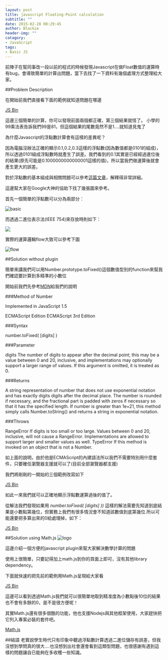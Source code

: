 ```yaml
---
layout: post
title: javascript Floating-Point calculation
subtitle: ""
date: 2015-02-28 00:29:45
author: Blackie
header-img: ""
catagory:
- JavaScript
tags:
- Basic JS
---
```


前陣子在幫同事改一段以前的程式的時候發現Javascript在做Float數值的運算時有bug，會導致簡單的計算出問題，當下去找了一下資料有幾個處理方式整理給大家。

<!-- More -->

##Problem Description

在開始前我們直接看下面的範例就知道問題在哪邊

<a class="jsbin-embed" href="http://jsbin.com/joqutu/1/embed?js,console">JS Bin</a><script src="http://static.jsbin.com/js/embed.js"></script>

這邊三個簡單的計算，你可以發現前面兩個都正確，第三個結果就怪了。
小學的99乘法表告訴我們99是81，但這個結果的尾數竟然不是1....就知道見鬼了

為什麼Javascript的浮點數計算會有這樣的差異呢？

因為電腦沒辦法正確的顯示0.1,0.2,0.3這樣的浮點數(因為數值都是0101的組成)，所以透過0101組成浮點數時就產生了誤差。我們看到的0.1其實是已經經過進位後的結果(原先可能是0.1000000000000001這樣的值)，所以當我們做運算後就會產生更大的誤差。

對於浮點數的基本組成與相關問題可以參考[這篇文章](http://floating-point-gui.de/)，解釋得非常詳細。

這邊幫大家在Google大神的協助下找了幾張圖來參考。

首先一個簡單的浮點數可以分為兩部分：

![basic](http://upload.wikimedia.org/wikipedia/commons/thumb/4/4d/Float_mantissa_exponent.png/200px-Float_mantissa_exponent.png)

而透過二進位表示法(IEEE 754)來存放時則如下：

![](http://lidia-js.kis.p.lodz.pl/ITCS/images/iee.png)

實際的運算邏輯flow大致可以參考下圖

![flow](http://fourier.eng.hmc.edu/e85_old/lectures/figures/flp_addsub_block.gif)

##Solution without plugin

簡單來講我們可以用Number.prototype.toFixed()這個數值型別的function來幫我們確認要計算到多精準的小數位

開始前我們先參考[MDN](https://developer.mozilla.org/en-US/docs/Web/JavaScript/Reference/Global_Objects/Number/toFixed)給我們的說明

###Method of Number

Implemented in JavaScript 1.5

ECMAScript Edition ECMAScript 3rd Edition

###Syntax

number.toFixed( [digits] )

###Parameter

digits The number of digits to appear after the decimal point; this may be a value between 0 and 20, inclusive, and implementations may optionally support a larger range of values. If this argument is omitted, it is treated as 0.

###Returns

A string representation of number that does not use exponential notation and has exactly digits digits after the decimal place. The number is rounded if necessary, and the fractional part is padded with zeros if necessary so that it has the specified length. If number is greater than 1e+21, this method simply calls Number.toString() and returns a string in exponential notation.

###Throws

RangeError If digits is too small or too large. Values between 0 and 20, inclusive, will not cause a RangeError. Implementations are allowed to support larger and smaller values as well. TypeError If this method is invoked on an object that is not a Number.

如上面的說明，由於他是ECMAScript的內建語法所以我們不需要特別用什麼套件，只要確任瀏覽器支援就可以了(目前全部瀏覽器都支援)

我們將剛剛的一開始的三個範例改寫如下

<a class="jsbin-embed" href="http://jsbin.com/recati/2/embed?js,console">JS Bin</a><script src="http://static.jsbin.com/js/embed.js"></script>

如此一來我們就可以正確地顯示浮點數運算過後的值了。

從解法我們發現如果用 *number.toFixed( [digits] ))* 這樣的解法需要先知道到底結果是小數點第幾位，但實務上我們有很多情況會不知道該數值到底第幾位.所以可能還要把多算出來的0給處理掉，如下：

<a class="jsbin-embed" href="http://jsbin.com/jetizu/1/embed?js,console">JS Bin</a><script src="http://static.jsbin.com/js/embed.js"></script>

##Solution using Math.js
![logo](https://dl.dropboxusercontent.com/u/20925528/%E6%8A%80%E8%A1%93Blog/blogs/20150227/logo.png)

這邊介紹一個方便的javascript plugin來幫大家解決數學計算的問題

使用上很簡單，只要記得加上math.js到你的頁面上即可，沒有其他library dependency。

下面就快速的把先前的範例用Math.js呈現給大家看

<a class="jsbin-embed" href="http://jsbin.com/tagili/2/embed?html,js,console">JS Bin</a><script src="http://static.jsbin.com/js/embed.js"></script>

這邊可以看到透過Math.js我們就可以很簡單地取到精准度為小數點後10位的結果也不會有多餘的0，是不是很方便呢！

其實Math.js還有很多很酷的功能，他也支援Nodejs與其他框架使用，大家趕快把它列入專案必裝的套件吧。

[Math.js](http://mathjs.org/)

##結語
老實說學生時代只有印象中聽過浮點數計算透過二進位儲存有誤差，但我沒想到學問真的很大....也沒想到出社會還會看到這類型問題，也很感謝有遇到這樣的問題讓自已能夠在多收穫一些知識。

